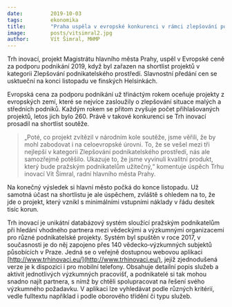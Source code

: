 ```yaml
---
date:         2019-10-03
tags:         ekonomika
title:        "Praha uspěla v evropské konkurenci v rámci zlepšování podnikatelského prostředí"
image: 	      posts/vitsimral2.jpg
author:       Vít Šimral, MHMP
---
```


Trh inovací, projekt Magistrátu hlavního města Prahy, uspěl v Evropské ceně za podporu podnikání 2019, když byl zařazen na shortlist projektů v kategorii Zlepšování podnikatelského prostředí. Slavnostní předání cen se usktueční na konci listopadu ve finských Helsinkách.

Evropská cena za podporu podnikání už třináctým rokem oceňuje projekty z evropských zemí, které se nejvíce zasloužily o zlepšování situace malých a středních podniků. Každým rokem se přitom zvyšuje počet přihlašovaných projektů, letos jich bylo 260. Právě v takové konkurenci se Trh inovací prosadil na shortlist soutěže.

> „Poté, co projekt zvítězil v národním kole soutěže, jsme věřili, že by mohl zabodovat i na celoevropské úrovni. To, že se vešel mezi tři nejlepší v kategorii Zlepšování podnikatelského prostředí, nás ale samozřejmě potěšilo. Ukazuje to, že jsme vyvinuli kvalitní produkt, který bude pražským podnikatelům užitečný,“ komentuje úspěch Trhu inovací Vít Šimral, radní hlavního města Prahy.

Na konečný výsledek si hlavní město počká do konce listopadu. Už samotná účast na shortlistu je ale úspěchem, zvláště s ohledem na to, že jde o projekt, který vznikl s minimálními vstupními náklady v řádu desítek tisíc korun.

Trh inovací je unikátní databázový systém sloužící pražským podnikatelům při hledání vhodného partnera mezi vědeckými a výzkumnými organizacemi pro různé podnikatelské projekty. Systém byl spuštěn v roce 2017, v současnosti je do něj zapojeno přes 140 vědecko‑výzkumných subjektů působících v Praze. Jedná se o veřejně dostupnou webovou aplikaci [http://www.trhinovaci.eu/](http://www.trhinovaci.eu/), jejíž zjednodušená verze je k dispozici i pro mobilní telefony. Obsahuje detailní popis služeb a aktivit jednotlivých výzkumných pracovišť, a podnikatelé si tak mohou snadno najít partnera, s nímž by chtěli spolupracovat na řešení svého výzkumného požadavku. V aplikaci lze vyhledávat podle různých kritérií, vedle fulltextu například i podle oborového třídění či typu služeb.


